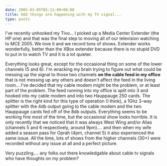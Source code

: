 ```yaml
---
date: 2005-03-05T05:11:00+00:00
title: Odd things are happening with my TV signal...
type: posts
---
```

I've recently unhooked my Tivo... I picked up a Media Center Extender (the HP one) and that was the final step to moving all of our television watching to MCE 2005. We love it and we record tons of shows. Extender works wonderfully, better than the XBox extender because there is no stupid DVD to put in to watch TV and it is a lot quieter.

Everything looks great, except for the occasional thing on some of the lower channels (5 and 6). I'm wracking my brain trying to figure out what could be messing up the signal to those two channels **on the cable feed in my office** that is not messing up any others and doesn't affect the feed in the living room... I've decided that my cable modem might be the problem, or at least part of the problem. The feed running into my office is split into 3 and hooked into my cable modem and into two Hauppauge 250 cards. The splitter is the right kind for this type of operation (I think), a 1Ghz 3-way splitter with the 4db output going to the cable modem and the two Hauppauge cards fed off of the 8db outputs. Everything seems to be working fine most of the time, but the occasional show looks horrible. It is only recently that we noticed that it was always West Wing and/or Alias (channels 5 and 6 respectively, around 9pm).... and then when my wife added a season pass for Oprah (4pm, channel 5) it also experienced the same issue. All the time, lots of shows from the higher channels (30+) were recorded without any issue at all and a perfect picture.

Very puzzling.... any folks out there knowledgable about cable tv signals who have thoughts on my problem?
